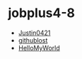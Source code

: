 # jobplus4-8
* [Justin0421](https://github.com/Justin0421)
* [githublost](https://github.com/githublost)
* [HelloMyWorld](https://github.com/OralceGY)

